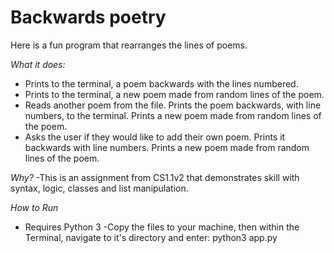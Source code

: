 # Backwards poetry

Here is a fun program that rearranges the lines of poems.

_What it does:_
- Prints to the terminal, a poem backwards with the lines numbered.
- Prints to the terminal, a new poem made from random lines of the poem.
- Reads another poem from the file. Prints the poem backwards, with
line numbers, to the terminal. Prints a new poem made from random lines
of the poem.
- Asks the user if they would like to add their own poem. Prints it backwards
with line numbers. Prints a new poem made from random lines of the poem.

_Why?_
-This is an assignment from CS1.1v2 that demonstrates skill with syntax,
logic, classes and list manipulation.

_How to Run_
- Requires Python 3
-Copy the files to your machine, then within the Terminal, navigate
to it's directory and enter:
python3 app.py
